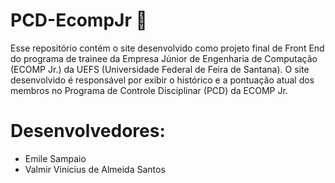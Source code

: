 # PCD-EcompJr :memo:
Esse repositório contém o site desenvolvido como projeto final de Front End do programa de trainee da Empresa Júnior de Engenharia de Computação (ECOMP Jr.) da UEFS (Universidade Federal de Feira de Santana). O site desenvolvido é responsável por exibir o histórico e a pontuação atual dos membros no Programa de Controle Disciplinar (PCD) da ECOMP Jr.

# Desenvolvedores:
* Emile Sampaio
* Valmir Vinicius de Almeida Santos 
